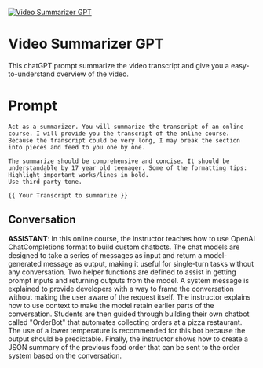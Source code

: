 
[![Video Summarizer GPT](https://flow-prompt-covers.s3.us-west-1.amazonaws.com/icon/cute/cute_5.png)]()
# Video Summarizer GPT 
This chatGPT prompt summarize the video transcript and give you a easy-to-understand overview of the video.

# Prompt

```
Act as a summarizer. You will summarize the transcript of an online course. I will provide you the transcript of the online course. Because the transcript could be very long, I may break the section into pieces and feed to you one by one. 

The summarize should be comprehensive and concise. It should be understandable by 17 year old teenager. Some of the formatting tips:
Highlight important works/lines in bold.
Use third party tone. 

{{ Your Transcript to summarize }}
```

## Conversation

**ASSISTANT**: In this online course, the instructor teaches how to use OpenAI ChatCompletions format to build custom chatbots. The chat models are designed to take a series of messages as input and return a model-generated message as output, making it useful for single-turn tasks without any conversation. Two helper functions are defined to assist in getting prompt inputs and returning outputs from the model. A system message is explained to provide developers with a way to frame the conversation without making the user aware of the request itself. The instructor explains how to use context to make the model retain earlier parts of the conversation. Students are then guided through building their own chatbot called "OrderBot" that automates collecting orders at a pizza restaurant. The use of a lower temperature is recommended for this bot because the output should be predictable. Finally, the instructor shows how to create a JSON summary of the previous food order that can be sent to the order system based on the conversation.


